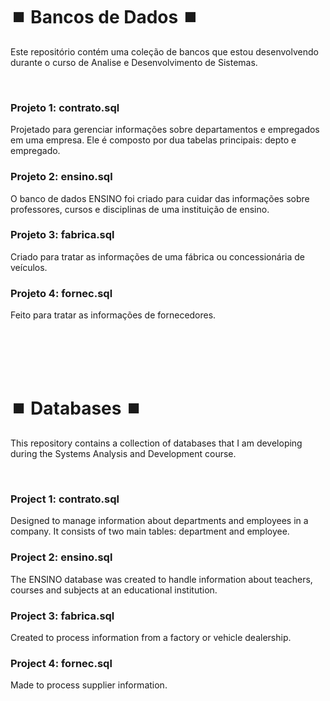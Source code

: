 # ⏹️ Bancos de Dados ⏹️
Este repositório contém uma coleção de bancos que estou desenvolvendo durante o curso de Analise e Desenvolvimento de Sistemas.

<br>

### Projeto 1: contrato.sql
Projetado para gerenciar informações sobre departamentos e empregados em uma empresa. Ele é composto por dua tabelas principais: depto e empregado.

### Projeto 2: ensino.sql
O banco de dados ENSINO foi criado para cuidar das informações sobre professores, cursos e disciplinas de uma instituição de ensino.

### Projeto 3: fabrica.sql
Criado para tratar as informações de uma fábrica ou concessionária de veículos.

### Projeto 4: fornec.sql
Feito para tratar as informações de fornecedores.

<br><br><br><br>

# ⏹️ Databases ⏹️
This repository contains a collection of databases that I am developing during the Systems Analysis and Development course.

<br>

### Project 1: contrato.sql
Designed to manage information about departments and employees in a company. It consists of two main tables: department and employee.

### Project 2: ensino.sql
The ENSINO database was created to handle information about teachers, courses and subjects at an educational institution.

### Project 3: fabrica.sql
Created to process information from a factory or vehicle dealership.

### Project 4: fornec.sql
Made to process supplier information.
